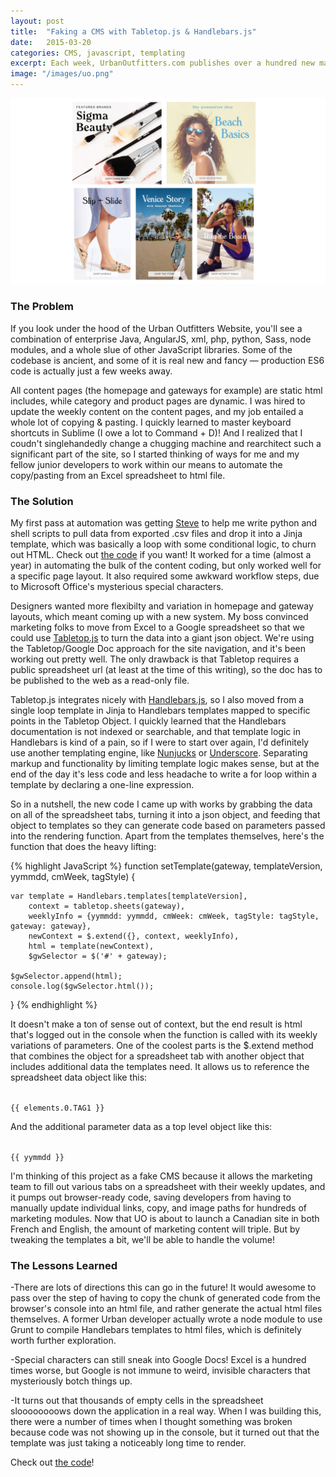```yaml
---
layout: post
title:  "Faking a CMS with Tabletop.js & Handlebars.js"
date:   2015-03-20
categories: CMS, javascript, templating
excerpt: Each week, UrbanOutfitters.com publishes over a hundred new marketing messages across its homepage and gateway pages. And believe it or not, there's no front-end CMS for it! For years, all of that marketing content &mdash; copy, links, images &mdash; has been hardcoded by hand in html files. So here's the story of how I came up with a makeshift CMS!
image: "/images/uo.png"
---
```


<img src="/images/uo.png">

### The Problem ###

If you look under the hood of the Urban Outfitters Website, you'll see a combination of enterprise Java, AngularJS, xml, php, python, Sass, node modules, and a whole slue of other JavaScript libraries. Some of the codebase is ancient, and some of it is real new and fancy &mdash; production ES6 code is actually just a few weeks away.

All content pages (the homepage and gateways for example) are static html includes, while category and product pages are dynamic. I was hired to update the weekly content on the content pages, and my job entailed a whole lot of copying & pasting. I quickly learned to master keyboard shortcuts in Sublime (I owe a lot to Command + D)! And I realized that I coudn't singlehandedly change a chugging machine and rearchitect such a significant part of the site, so I started thinking of ways for me and my fellow junior developers to work within our means to automate the copy/pasting from an Excel spreadsheet to html file. 

### The Solution ###

My first pass at automation was getting [Steve](http://www.twitter.com/stevetlamb) to help me write python and shell scripts to pull data from exported .csv files and drop it into a Jinja template, which was basically a loop with some conditional logic, to churn out HTML. Check out [the code](https://github.com/ahoef/uo-marketing) if you want! It worked for a time (almost a year) in automating the bulk of the content coding, but only worked well for a specific page layout. It also required some awkward workflow steps, due to Microsoft Office's mysterious special characters.

Designers wanted more flexibilty and variation in homepage and gateway layouts, which meant coming up with a new system. My boss convinced marketing folks to move from Excel to a Google spreadsheet so that we could use [Tabletop.js](https://github.com/jsoma/tabletop) to turn the data into a giant json object. We're using the Tabletop/Google Doc approach for the site navigation, and it's been working out pretty well. The only drawback is that Tabletop requires a public spreadsheet url (at least at the time of this writing), so the doc has to be published to the web as a read-only file.

Tabletop.js integrates nicely with [Handlebars.js](http://handlebarsjs.com/), so I also moved from a single loop template in Jinja to Handlebars templates mapped to specific points in the Tabletop Object. I quickly learned that the Handlebars documentation is not indexed or searchable, and that template logic in Handlebars is kind of a pain, so if I were to start over again, I'd definitely use another templating engine, like [Nunjucks](https://mozilla.github.io/nunjucks/) or [Underscore](http://underscorejs.org/). Separating markup and functionality by limiting template logic makes sense, but at the end of the day it's less code and less headache to write a for loop within a template by declaring a one-line expression.

So in a nutshell, the new code I came up with works by grabbing the data on all of the spreadsheet tabs, turning it into a json object, and feeding that object to templates so they can generate code based on parameters passed into the rendering function. Apart from the templates themselves, here's the function that does the heavy lifting:

{% highlight JavaScript %}
function setTemplate(gateway, templateVersion, yymmdd, cmWeek, tagStyle) {

	var template = Handlebars.templates[templateVersion],
		context = tabletop.sheets(gateway),
		weeklyInfo = {yymmdd: yymmdd, cmWeek: cmWeek, tagStyle: tagStyle, gateway: gateway},
		newContext = $.extend({}, context, weeklyInfo),
		html = template(newContext),
		$gwSelector = $('#' + gateway);

	$gwSelector.append(html);
	console.log($gwSelector.html());

}
{% endhighlight %}

It doesn't make a ton of sense out of context, but the end result is html that's logged out in the console when the function is called with its weekly variations of parameters. One of the coolest parts is the $.extend method that combines the object for a spreadsheet tab with another object that includes additional data the templates need. It allows us to reference the spreadsheet data object like this:

<code class="single-line">
&#123;&#123; elements.0.TAG1 &#125;&#125;
</code>

And the additional parameter data as a top level object like this:  

<code class="single-line">
&#123;&#123; yymmdd &#125;&#125;
</code> 


I'm thinking of this project as a fake CMS because it allows the marketing team to fill out various tabs on a spreadsheet with their weekly updates, and it pumps out browser-ready code, saving developers from having to manually update individual links, copy, and image paths for hundreds of marketing modules. Now that UO is about to launch a Canadian site in both French and English, the amount of marketing content will triple. But by tweaking the templates a bit, we'll be able to handle the volume!   

### The Lessons Learned ###

-There are lots of directions this can go in the future! It would awesome to pass over the step of having to copy the chunk of generated code from the browser's console into an html file, and rather generate the actual html files themselves. A former Urban developer actually wrote a node module to use Grunt to compile Handlebars templates to html files, which is definitely worth further exploration.

-Special characters can still sneak into Google Docs! Excel is a hundred times worse, but Google is not immune to weird, invisible characters that mysteriously botch things up. 

-It turns out that thousands of empty cells in the spreadsheet sloooooooows down the application in a real way. When I was building this, there were a number of times when I thought something was broken because code was not showing up in the console, but it turned out that the template was just taking a noticeably long time to render.

Check out [the code](https://github.com/ahoef/handlebars-tabletop-demo)!



